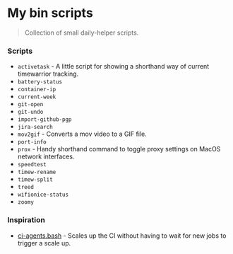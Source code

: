 # My bin scripts
> Collection of small daily-helper scripts.

### Scripts

- `activetask` - A little script for showing a shorthand way of current timewarrior tracking.
- `battery-status`
- `container-ip`
- `current-week`
- `git-open`
- `git-undo`
- `import-github-pgp`
- `jira-search`
- `mov2gif` - Converts a mov video to a GIF file. 
- `port-info`
- `prox` - Handy shorthand command to toggle proxy settings on MacOS network interfaces.  
- `speedtest`
- `timew-rename`
- `timew-split`
- `treed`
- `wifionice-status`
- `zoomy`

### Inspiration
- [ci-agents.bash](https://github.com/toolmantim/dotfiles/blob/master/bash/ci-agents.bash) - Scales up the CI
without having to wait for new jobs to trigger a scale up.
